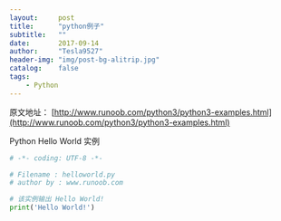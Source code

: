 ```yaml
---
layout:     post
title:      "python例子"
subtitle:   ""
date:       2017-09-14
author:     "Tesla9527"
header-img: "img/post-bg-alitrip.jpg"
catalog:    false
tags:
    - Python
---
```


原文地址：
[http://www.runoob.com/python3/python3-examples.html](http://www.runoob.com/python3/python3-examples.html)

Python Hello World 实例
```python
# -*- coding: UTF-8 -*-

# Filename : helloworld.py
# author by : www.runoob.com

# 该实例输出 Hello World!
print('Hello World!')
```
